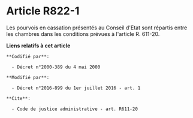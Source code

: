 # Article R822-1

Les pourvois en cassation présentés au Conseil d'Etat sont répartis entre les chambres dans les conditions prévues à
l'article R. 611-20.

**Liens relatifs à cet article**

	**Codifié par**:

	  - Décret n°2000-389 du 4 mai 2000

	**Modifié par**:

	  - Décret n°2016-899 du 1er juillet 2016 - art. 1

	**Cite**:

	  - Code de justice administrative - art. R611-20
